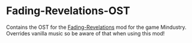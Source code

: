 # Fading-Revelations-OST
Contains the OST for the [Fading-Revelations] mod for the game Mindustry. Overrides vanilla music so be aware of that when using this mod!


<!----------------------------------------------------------------------------->
[Fading-Revelations]: https://github.com/Fresh791/Fading-Revelations
